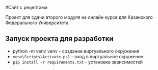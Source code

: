 #Сайт с рецептами

Проект для сдачи второго модуля на онлайн курсе для Казанского Федерального Университета.

## Запуск проекта для разработки

- python -m venv venv - создание виртуального окружения
- `venv\Scripts\Activate.ps1` - вход в виртуальное окружение
- `pip install -r requirements.txt` - установка зависимостей